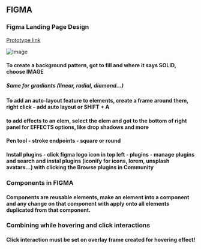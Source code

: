 ## FIGMA
### Figma Landing Page Design

[Prototype link](https://www.figma.com/file/zdt9qudRfk9x6Bn4HJpAsv/Figma-2021-Crash-Course-by-Exampe?node-id=0%3A1 "Figma 2021 Crash Course by Example")

![Image](linkhere)

#### To create a background pattern, got to fill and where it says SOLID, choose IMAGE
##### Same for gradiants (linear, radial, diamond...)

#### To add an auto-layout feature to elements, create a frame around them, right click - add auto layout or SHIFT + A

#### to add effects to an elem, select the elem and got to the bottom of right panel for EFFECTS options, like drop shadows and more    

#### Pen tool - stroke endpoints - square or round

#### Install plugins - click figma logo icon in top left - plugins - manage plugins and search and instal plugins (iconify for icons, lorem, unsplash avatars...) with clicking the Browse plugins in Community

### Components in FIGMA
#### Components are reusable elements, make an element into a component and any change on that component with apply onto all elements duplicated from that component. 

### Combining while hovering and click interactions
#### Click interaction must be set on overlay frame created for hovering effect!